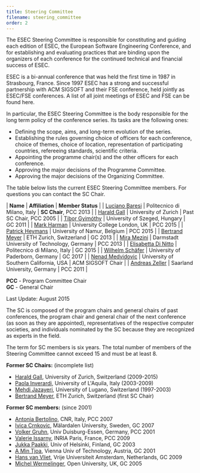 ```yaml
---
title: Steering Committee
filename: steering_committee
order: 2
---
```

The ESEC Steering Committee is responsible for constituting and guiding each edition of ESEC, the European Software 
Engineering Conference, and for establishing and evaluating practices that are binding upon the organizers of each 
conference for the continued technical and financial success of ESEC.

ESEC is a bi-annual conference that was held the first time in 1987 in Strasbourg, France. Since 1997 ESEC has a strong 
and successful partnership with ACM SIGSOFT and their FSE conference, held jointly as ESEC/FSE conferences. A list of 
all joint meetings of ESEC and FSE can be found here.

In particular, the ESEC Steering Committee is the body responsible for the long term policy of the conference series. 
Its tasks are the following ones:

* Defining the scope, aims, and long-term evolution of the series.
* Establishing the rules governing choice of officers for each conference, choice of themes, choice of location, 
representation of participating countries, refereeing standards, scientific criteria.
* Appointing the programme chair(s) and the other officers for each conference.
* Approving the major decisions of the Programme Committee.
* Approving the major decisions of the Organizing Committee.

The table below lists the current ESEC Steering Committee members. For questions you can contact the SC Chair. 

| **Name** | **Affiliation** | **Member Status** |
| [Luciano Baresi](http://home.deib.polimi.it/baresi/) | Politecnico di Milano, Italy | **SC Chair**, PCC 2013 |
| [Harald Gall](http://seal.ifi.uzh.ch/gall.html) | University of Zurich | Past SC Chair, PCC 2005 |
| [Tibor Gyimóthy](http://www.inf.u-szeged.hu/~gyimi/) | University of Szeged, Hungary | GC 2011 |
| [Mark Harman](http://www0.cs.ucl.ac.uk/staff/mharman/) | University College London, UK | PCC 2015 |
| [Patrick Heymans](http://directory.unamur.be/staff/pheymans?_LOCALE_=en) | University of Namur, Belgium | PCC 2015 |
| [Bertrand Meyer](http://se.ethz.ch/~meyer/) | ETH Zurich, Switzerland | GC 2013 |
| [Mira Mezini](http://www.stg.tu-darmstadt.de/staff/mira_mezini/index.en.jsp) | Darmstadt University of Technology, Germany | PCC 2013 |
| [Elisabetta Di Nitto](http://dinitto.faculty.polimi.it/) | Politecnico di Milano, Italy | GC 2015 |
| [Wilhelm Schäfer](https://www.hni.uni-paderborn.de/en/software-engineering/) | University of Paderborn, Germany | GC 2017 |
| [Nenad Medvidovic](http://will.tracz.org/) | University of Southern California, USA | ACM SIGSOFT Chair |
| [Andreas Zeller](https://www.st.cs.uni-saarland.de/zeller/) | Saarland University, Germany | PCC 2011 |

**PCC** - Program Committee Chair  
**GC** - General Chair

Last Update: August 2015

The SC is composed of the program chairs and general chairs of past conferences, the program chair and general chair of 
the next conference (as soon as they are appointed), representatives of the respective computer societies, and 
individuals nominated by the SC because they are recognized as experts in the field.

The term for SC members is six years. The total number of members of the Steering Committee cannot exceed 15 and must 
be at least 8.

**Former SC Chairs:** (incomplete list)

* [Harald Gall](http://seal.ifi.uzh.ch/gall.html), University of Zurich, Switzerland (2009-2015)
* [Paola Inverardi](http://www.di.univaq.it/inverard/), University of L'Aquila, Italy (2003-2009)
* [Mehdi Jazayeri](http://www.inf.usi.ch/faculty/jazayeri/), University of Lugano, Switzerland (1997-2003)
* [Bertrand Meyer](http://se.ethz.ch/~meyer/), ETH Zurich, Switzerland (first SC Chair)

**Former SC members:** (since 2001)

* [Antonia Bertolino](http://bertolino.isti.cnr.it/), CNR, Italy, PCC 2007
* [Ivica Crnkovic](http://www.idt.mdh.se/~icc/), Mälardalen University, Sweden, GC 2007
* [Volker Gruhn](https://paluno.uni-due.de/en/the-institute/executive-board/prof-dr-volker-gruhn/), Univ Duisburg-Essen, Germany, PCC 2001
* [Valerie Issarny](http://www.rocq.inria.fr/arles/index.php/members/94-valerie-issarny), INRIA Paris, France, PCC 2009
* [Jukka Paakki](http://www.cs.helsinki.fi/u/paakki/), Univ of Helsinki, Finland, GC 2003
* [A Min Tjoa](http://www.ifs.tuwien.ac.at/amin.tjoa), Vienna Univ of Technology, Austria, GC 2001
* [Hans van Vliet](http://www.cs.vu.nl/~hans/), Vrije Universiteit Amsterdam, Netherlands, GC 2009
* [Michel Wermelinger](http://www.computing.open.ac.uk/People/michel.wermelinger), Open University, UK, GC 2005
